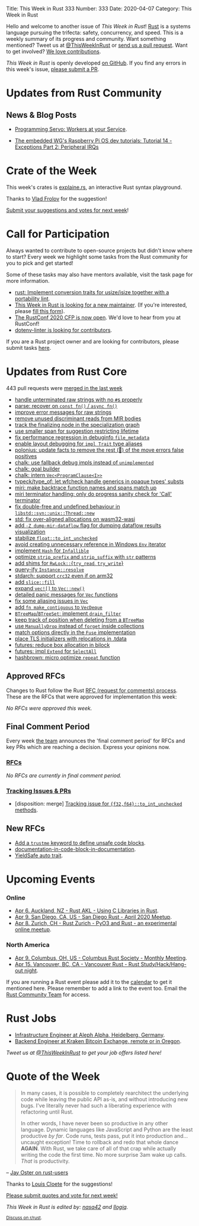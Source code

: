 Title: This Week in Rust 333
Number: 333
Date: 2020-04-07
Category: This Week in Rust

Hello and welcome to another issue of *This Week in Rust*!
[Rust](http://rust-lang.org) is a systems language pursuing the trifecta: safety, concurrency, and speed.
This is a weekly summary of its progress and community.
Want something mentioned? Tweet us at [@ThisWeekInRust](https://twitter.com/ThisWeekInRust) or [send us a pull request](https://github.com/cmr/this-week-in-rust).
Want to get involved? [We love contributions](https://github.com/rust-lang/rust/blob/master/CONTRIBUTING.md).

*This Week in Rust* is openly developed [on GitHub](https://github.com/cmr/this-week-in-rust).
If you find any errors in this week's issue, [please submit a PR](https://github.com/cmr/this-week-in-rust/pulls).

# Updates from Rust Community

## News & Blog Posts

* [Programming Servo: Workers at your Service](https://medium.com/programming-servo/programming-servo-workers-at-your-service-db71e5943511).
- [The embedded WG's Raspberry Pi OS dev tutorials: Tutorial 14 - Exceptions Part 2: Peripheral IRQs](https://github.com/rust-embedded/rust-raspberrypi-OS-tutorials/tree/master/14_exceptions_part2_peripheral_IRQs)

# Crate of the Week

This week's crates is [explaine.rs](https://github.com/jrvidal/explaine.rs), an interactive Rust syntax playground.

Thanks to [Vlad Frolov](https://users.rust-lang.org/t/crate-of-the-week/2704/747) for the suggestion!

[Submit your suggestions and votes for next week][submit_crate]!

[submit_crate]: https://users.rust-lang.org/t/crate-of-the-week/2704

# Call for Participation

Always wanted to contribute to open-source projects but didn't know where to start?
Every week we highlight some tasks from the Rust community for you to pick and get started!

Some of these tasks may also have mentors available, visit the task page for more information.

* [rust: Implement conversion traits for usize/isize together with a portability lint](https://github.com/rust-lang/rust/issues/70460).
* [This Week in Rust is looking for a new maintainer](https://blog.rust-lang.org/inside-rust/2020/03/13/twir-new-lead.html). (If you're interested, please [fill this form](https://docs.google.com/forms/d/e/1FAIpQLScJUYdkpLwQc_4zn3oxpVLdT3IHtKlYEBAzd6lgSgE3vsTOtA/viewform)).
* [The RustConf 2020 CFP is now open](https://cfp.rustconf.com/events/rustconf-2020). We'd love to hear from you at RustConf!
* [dotenv-linter is looking for contributors](https://twitter.com/mgrachev/status/1241700876244434951).

If you are a Rust project owner and are looking for contributors, please submit tasks [here][guidelines].

[guidelines]: https://users.rust-lang.org/t/twir-call-for-participation/4821

# Updates from Rust Core

443 pull requests were [merged in the last week][merged]

[merged]: https://github.com/search?q=is%3Apr+org%3Arust-lang+is%3Amerged+merged%3A2020-03-30..2020-04-06

* [handle unterminated raw strings with no `#`s properly](https://github.com/rust-lang/rust/pull/70681)
* [parse: recover on `const fn()` / `async fn()`](https://github.com/rust-lang/rust/pull/70421)
* [improve error messages for raw strings](https://github.com/rust-lang/rust/pull/70522)
* [remove unused discriminant reads from MIR bodies](https://github.com/rust-lang/rust/pull/70595)
* [track the finalizing node in the specialization graph](https://github.com/rust-lang/rust/pull/70535)
* [use smaller span for suggestion restricting lifetime](https://github.com/rust-lang/rust/pull/70827)
* [fix performance regression in debuginfo `file_metadata`](https://github.com/rust-lang/rust/pull/70803)
* [enable layout debugging for `impl Trait` type aliases](https://github.com/rust-lang/rust/pull/70815)
* [polonius: update facts to remove the rest (🤞) of the move errors false positives](https://github.com/rust-lang/polonius/pull/147)
* [chalk: use fallback debug impls instead of `unimplemented`](https://github.com/rust-lang/chalk/pull/366)
* [chalk: goal builder](https://github.com/rust-lang/chalk/pull/361)
* [chalk: intern `Vec<ProgramClause<I>>`](https://github.com/rust-lang/chalk/pull/370)
* [typeck/type_of: let wfcheck handle generics in opaque types' substs](https://github.com/rust-lang/rust/pull/70272)
* [miri: make backtrace function names and spans match up](https://github.com/rust-lang/rust/pull/70590)
* [miri terminator handling: only do progress sanity check for 'Call' terminator](https://github.com/rust-lang/rust/pull/70771)
* [fix double-free and undefined behaviour in `libstd::syn::unix::Thread::new`](https://github.com/rust-lang/rust/pull/70597)
* [std: fix over-aligned allocations on wasm32-wasi](https://github.com/rust-lang/rust/pull/70585)
* [add `-Z dump-mir-dataflow` flag for dumping dataflow results visualization](https://github.com/rust-lang/rust/pull/70511)
* [stabilize `float::to_int_unchecked`](https://github.com/rust-lang/rust/pull/70487)
* [avoid creating unnecessary reference in Windows `Env` iterator](https://github.com/rust-lang/rust/pull/70479)
* [implement `Hash` for `Infallible`](https://github.com/rust-lang/rust/pull/70281)
* [optimize `strip_prefix` and `strip_suffix` with `str` patterns](https://github.com/rust-lang/rust/pull/69784)
* [add shims for `RwLock::`{`try_read`, `try_write`}](https://github.com/rust-lang/miri/pull/1157)
* [query-ify `Instance::resolve`](https://github.com/rust-lang/rust/pull/67797)
* [stdarch: support `crc32` even if on arm32](https://github.com/rust-lang/stdarch/pull/834)
* [add `slice::fill`](https://github.com/rust-lang/rust/pull/70752)
* [expand `vec![]` to `Vec::new()`](https://github.com/rust-lang/rust/pull/70632)
* [detailed panic messages for `Vec` functions](https://github.com/rust-lang/rust/pull/70573)
* [fix some aliasing issues in `Vec`](https://github.com/rust-lang/rust/pull/70558)
* [add `fn make_contiguous` to `VecDeque`](https://github.com/rust-lang/rust/pull/69425)
* [`BTreeMap`/`BTreeSet`: implement `drain_filter`](https://github.com/rust-lang/rust/pull/68770)
* [keep track of position when deleting from a `BTreeMap`](https://github.com/rust-lang/rust/pull/70795)
* [use `ManuallyDrop` instead of `forget` inside collections](https://github.com/rust-lang/rust/pull/70766)
* [match options directly in the `Fuse` implementation](https://github.com/rust-lang/rust/pull/70750)
* [place TLS initializers with relocations in .tdata](https://github.com/rust-lang/rust/pull/70720)
* [futures: reduce box allocation in bilock](https://github.com/rust-lang/futures-rs/pull/2104)
* [futures: impl `Extend` for `SelectAll`](https://github.com/rust-lang/futures-rs/pull/2107)
* [hashbrown: micro optimize `repeat` function](https://github.com/rust-lang/hashbrown/pull/150)

## Approved RFCs

Changes to Rust follow the Rust [RFC (request for comments) process](https://github.com/rust-lang/rfcs#rust-rfcs). These
are the RFCs that were approved for implementation this week:

*No RFCs were approved this week.*

## Final Comment Period

Every week [the team](https://www.rust-lang.org/team.html) announces the
'final comment period' for RFCs and key PRs which are reaching a
decision. Express your opinions now.

### [RFCs](https://github.com/rust-lang/rfcs/labels/final-comment-period)

*No RFCs are currently in final comment period.*

### [Tracking Issues & PRs](https://github.com/rust-lang/rust/labels/final-comment-period)

* [disposition: merge] [Tracking issue for `{f32,f64}::to_int_unchecked` methods](https://github.com/rust-lang/rust/issues/67058).

## New RFCs

* [Add a `trustme` keyword to define unsafe code blocks](https://github.com/rust-lang/rfcs/pull/2893).
* [documentation-in-code-block-in-documentation](https://github.com/rust-lang/rfcs/pull/2894).
* [YieldSafe auto trait](https://github.com/rust-lang/rfcs/pull/2890).

# Upcoming Events

### Online

* [Apr  6. Auckland, NZ - Rust AKL - Using C Libraries in Rust](https://www.meetup.com/rust-akl/events/266876539/).
* [Apr  9. San Diego, CA, US - San Diego Rust - April 2020 Meetup](https://www.meetup.com/San-Diego-Rust/events/269639205/).
* [Apr  8. Zurich, CH - Rust Zurich - PyO3 and Rust - an experimental online meetup](https://www.meetup.com/Rust-Zurich/events/269771239/).

### North America

* [Apr  9. Columbus, OH, US - Columbus Rust Society - Monthly Meeting](https://www.meetup.com/columbus-rs/events/dpkhgrybcgbmb/).
* [Apr 15. Vancouver, BC, CA - Vancouver Rust - Rust Study/Hack/Hang-out night](https://www.meetup.com/Vancouver-Rust/events/qnrgnrybcgbtb/).

If you are running a Rust event please add it to the [calendar] to get
it mentioned here. Please remember to add a link to the event too.
Email the [Rust Community Team][community] for access.

[calendar]: https://www.google.com/calendar/embed?src=apd9vmbc22egenmtu5l6c5jbfc%40group.calendar.google.com
[community]: mailto:community-team@rust-lang.org

# Rust Jobs

* [Infrastructure Engineer at Aleph Alpha, Heidelberg, Germany](https://aleph-alpha.de/sw_engineer.html?language=de).
* [Backend Engineer at Kraken Bitcoin Exchange, remote or in Oregon](https://www.glassdoor.com/job-listing/backend-engineer-rust-kraken-bitcoin-exchange-JV_KO0,21_KE22,45.htm?jl=2913415229).

*Tweet us at [@ThisWeekInRust](https://twitter.com/ThisWeekInRust) to get your job offers listed here!*

# Quote of the Week

> In many cases, it is possible to completely rearchitect the underlying code while leaving the public API as-is, and without introducing new bugs. I've literally never had such a liberating experience with refactoring until Rust.
>
> In other words, I have never been so productive in any other language. Dynamic languages like JavaScript and Python are the least productive *by far*. Code runs, tests pass, put it into production and... uncaught exception! Time to rollback and redo that whole dance **AGAIN**. With Rust, we take care of all of that crap while actually writing the code the first time. No more surprise 3am wake up calls. *That* is productivity.

– [Jay Oster on rust-users](https://users.rust-lang.org/t/rust-language-efficacy-and-productivity/39352/10)

Thanks to [Louis Cloete](https://users.rust-lang.org/t/twir-quote-of-the-week/328/846) for the suggestions!

[Please submit quotes and vote for next week!](https://users.rust-lang.org/t/twir-quote-of-the-week/328)

*This Week in Rust is edited by: [nasa42](https://github.com/nasa42) and [llogiq](https://github.com/llogiq).*

<small>[Discuss on r/rust]().</small>
